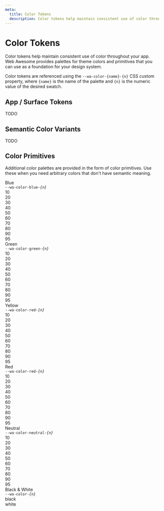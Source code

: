 ```yaml
---
meta:
  title: Color Tokens
  description: Color tokens help maintain consistent use of color throughout your app.
---
```


# Color Tokens

Color tokens help maintain consistent use of color throughout your app. Web Awesome provides palettes for theme colors and primitives that you can use as a foundation for your design system.

Color tokens are referenced using the `--wa-color-{name}-{n}` CSS custom property, where `{name}` is the name of the palette and `{n}` is the numeric value of the desired swatch.

## App / Surface Tokens

TODO

## Semantic Color Variants

TODO

## Color Primitives

Additional color palettes are provided in the form of color primitives. Use these when you need arbitrary colors that don't have semantic meaning.

<div class="color-palette">
  <div class="color-palette__name">
    Blue<br>
    <code>--wa-color-blue-<em>{n}</em></code>
  </div>
  <div class="color-palette__example"><div class="color-palette__swatch" style="background-color: var(--wa-color-blue-10);"></div>10</div>
  <div class="color-palette__example"><div class="color-palette__swatch" style="background-color: var(--wa-color-blue-20);"></div>20</div>
  <div class="color-palette__example"><div class="color-palette__swatch" style="background-color: var(--wa-color-blue-30);"></div>30</div>
  <div class="color-palette__example"><div class="color-palette__swatch" style="background-color: var(--wa-color-blue-40);"></div>40</div>
  <div class="color-palette__example"><div class="color-palette__swatch" style="background-color: var(--wa-color-blue-50);"></div>50</div>
  <div class="color-palette__example"><div class="color-palette__swatch" style="background-color: var(--wa-color-blue-60);"></div>60</div>
  <div class="color-palette__example"><div class="color-palette__swatch" style="background-color: var(--wa-color-blue-70);"></div>70</div>
  <div class="color-palette__example"><div class="color-palette__swatch" style="background-color: var(--wa-color-blue-80);"></div>80</div>
  <div class="color-palette__example"><div class="color-palette__swatch" style="background-color: var(--wa-color-blue-90);"></div>90</div>
  <div class="color-palette__example"><div class="color-palette__swatch" style="background-color: var(--wa-color-blue-95);"></div>95</div>
</div>

<div class="color-palette">
  <div class="color-palette__name">
    Green<br>
    <code>--wa-color-green-<em>{n}</em></code>
  </div>
  <div class="color-palette__example"><div class="color-palette__swatch" style="background-color: var(--wa-color-green-10);"></div>10</div>
  <div class="color-palette__example"><div class="color-palette__swatch" style="background-color: var(--wa-color-green-20);"></div>20</div>
  <div class="color-palette__example"><div class="color-palette__swatch" style="background-color: var(--wa-color-green-30);"></div>30</div>
  <div class="color-palette__example"><div class="color-palette__swatch" style="background-color: var(--wa-color-green-40);"></div>40</div>
  <div class="color-palette__example"><div class="color-palette__swatch" style="background-color: var(--wa-color-green-50);"></div>50</div>
  <div class="color-palette__example"><div class="color-palette__swatch" style="background-color: var(--wa-color-green-60);"></div>60</div>
  <div class="color-palette__example"><div class="color-palette__swatch" style="background-color: var(--wa-color-green-70);"></div>70</div>
  <div class="color-palette__example"><div class="color-palette__swatch" style="background-color: var(--wa-color-green-80);"></div>80</div>
  <div class="color-palette__example"><div class="color-palette__swatch" style="background-color: var(--wa-color-green-90);"></div>90</div>
  <div class="color-palette__example"><div class="color-palette__swatch" style="background-color: var(--wa-color-green-95);"></div>95</div>
</div>

<div class="color-palette">
  <div class="color-palette__name">
    Yellow<br>
    <code>--wa-color-red-<em>{n}</em></code>
  </div>
  <div class="color-palette__example"><div class="color-palette__swatch" style="background-color: var(--wa-color-yellow-10);"></div>10</div>
  <div class="color-palette__example"><div class="color-palette__swatch" style="background-color: var(--wa-color-yellow-20);"></div>20</div>
  <div class="color-palette__example"><div class="color-palette__swatch" style="background-color: var(--wa-color-yellow-30);"></div>30</div>
  <div class="color-palette__example"><div class="color-palette__swatch" style="background-color: var(--wa-color-yellow-40);"></div>40</div>
  <div class="color-palette__example"><div class="color-palette__swatch" style="background-color: var(--wa-color-yellow-50);"></div>50</div>
  <div class="color-palette__example"><div class="color-palette__swatch" style="background-color: var(--wa-color-yellow-60);"></div>60</div>
  <div class="color-palette__example"><div class="color-palette__swatch" style="background-color: var(--wa-color-yellow-70);"></div>70</div>
  <div class="color-palette__example"><div class="color-palette__swatch" style="background-color: var(--wa-color-yellow-80);"></div>80</div>
  <div class="color-palette__example"><div class="color-palette__swatch" style="background-color: var(--wa-color-yellow-90);"></div>90</div>
  <div class="color-palette__example"><div class="color-palette__swatch" style="background-color: var(--wa-color-yellow-95);"></div>95</div>
</div>

<div class="color-palette">
  <div class="color-palette__name">
    Red<br>
    <code>--wa-color-red-<em>{n}</em></code>
  </div>
  <div class="color-palette__example"><div class="color-palette__swatch" style="background-color: var(--wa-color-red-10);"></div>10</div>
  <div class="color-palette__example"><div class="color-palette__swatch" style="background-color: var(--wa-color-red-20);"></div>20</div>
  <div class="color-palette__example"><div class="color-palette__swatch" style="background-color: var(--wa-color-red-30);"></div>30</div>
  <div class="color-palette__example"><div class="color-palette__swatch" style="background-color: var(--wa-color-red-40);"></div>40</div>
  <div class="color-palette__example"><div class="color-palette__swatch" style="background-color: var(--wa-color-red-50);"></div>50</div>
  <div class="color-palette__example"><div class="color-palette__swatch" style="background-color: var(--wa-color-red-60);"></div>60</div>
  <div class="color-palette__example"><div class="color-palette__swatch" style="background-color: var(--wa-color-red-70);"></div>70</div>
  <div class="color-palette__example"><div class="color-palette__swatch" style="background-color: var(--wa-color-red-80);"></div>80</div>
  <div class="color-palette__example"><div class="color-palette__swatch" style="background-color: var(--wa-color-red-90);"></div>90</div>
  <div class="color-palette__example"><div class="color-palette__swatch" style="background-color: var(--wa-color-red-95);"></div>95</div>
</div>

<div class="color-palette">
  <div class="color-palette__name">
    Neutral<br>
    <code>--wa-color-neutral-<em>{n}</em></code>
  </div>
  <div class="color-palette__example"><div class="color-palette__swatch" style="background-color: var(--wa-color-neutral-10);"></div>10</div>
  <div class="color-palette__example"><div class="color-palette__swatch" style="background-color: var(--wa-color-neutral-20);"></div>20</div>
  <div class="color-palette__example"><div class="color-palette__swatch" style="background-color: var(--wa-color-neutral-30);"></div>30</div>
  <div class="color-palette__example"><div class="color-palette__swatch" style="background-color: var(--wa-color-neutral-40);"></div>40</div>
  <div class="color-palette__example"><div class="color-palette__swatch" style="background-color: var(--wa-color-neutral-50);"></div>50</div>
  <div class="color-palette__example"><div class="color-palette__swatch" style="background-color: var(--wa-color-neutral-60);"></div>60</div>
  <div class="color-palette__example"><div class="color-palette__swatch" style="background-color: var(--wa-color-neutral-70);"></div>70</div>
  <div class="color-palette__example"><div class="color-palette__swatch" style="background-color: var(--wa-color-neutral-80);"></div>80</div>
  <div class="color-palette__example"><div class="color-palette__swatch" style="background-color: var(--wa-color-neutral-90);"></div>90</div>
  <div class="color-palette__example"><div class="color-palette__swatch" style="background-color: var(--wa-color-neutral-95);"></div>95</div>
</div>

<div class="color-palette">
  <div class="color-palette__name">
    Black & White<br>
    <code>--wa-color-<em>{n}</em></code>
  </div>
  <div class="color-palette__example"><div class="color-palette__swatch " style="background-color: var(--wa-color-black);"></div>black</div>
  <div class="color-palette__example"><div class="color-palette__swatch color-palette__swatch--border" style="background-color: var(--wa-color-white);"></div>white</div>
</div>
